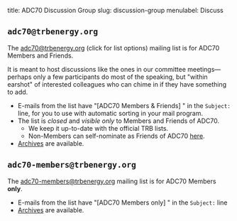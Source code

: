 title: ADC70 Discussion Group
slug: discussion-group
menulabel: Discuss

## `adc70@trbenergy.org`

The [adc70@trbenergy.org](https://mailman-mail5.webfaction.com/listinfo/adc70) (click for list options) mailing list is for ADC70 Members and Friends.

It is meant to host discussions like the ones in our committee meetings—perhaps only a few participants do most of the speaking, but "within earshot" of interested colleagues who can chime in if they have something to add.

- E-mails from the list have "[ADC70 Members & Friends] " in the `Subject:` line, for you to use with automatic sorting in your mail program.
- The list is *closed* and *visible only* to Members and Friends of ADC70.
    - We keep it up-to-date with the official TRB lists.
    - Non-Members can self-nominate as Friends of ADC70 [here](https://www.mytrb.org/Committees/SelfNominationAsFriend.aspx).
- [Archives](https://mailman-mail5.webfaction.com/private/adc70/) are available.

## `adc70-members@trbenergy.org`

The [adc70-members@trbenergy.org](https://mailman-mail5.webfaction.com/listinfo/adc70-members) mailing list is for ADC70 Members **only**.

- E-mails from the list have "[ADC70 Members only] " in the `Subject:` line
- [Archives](https://mailman-mail5.webfaction.com/private/adc70-members/) are available.
